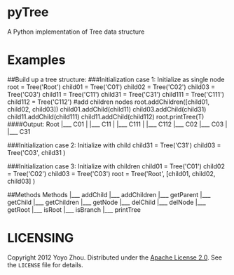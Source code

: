 pyTree
======

 A Python implementation of Tree data structure
 
 Examples
 ======
 ##Build up a tree structure:
 ###Initialization case 1: Initialize as single node
	        root = Tree('Root')
	        child01 = Tree('C01')
	        child02 = Tree('C02')
	        child03 = Tree('C03')
	        child11 = Tree('C11')
	        child31 = Tree('C31')
	        child111 = Tree('C111')
	        child112 = Tree('C112')
	        #add children nodes
	        root.addChildren([child01, child02, child03]) 
	        child01.addChild(child11)
	        child03.addChild(child31)
	        child11.addChild(child111)
	        child11.addChild(child112)
	        root.printTree(T)
####Output:
				Root
	            |___ C01
	            |     |___ C11
	            |          |___ C111
	            |          |___ C112
	            |___ C02
	            |___ C03
	            |     |___ C31
	            
 ###Initialization case 2: Initialize with child
  			child31 = Tree('C31')
 			child03 = Tree('C03', child31 )
 			
 ###Initialization case 3: Initialize with children
  			child01 = Tree('C01')
	        child02 = Tree('C02')
	        child03 = Tree('C03')
 			root = Tree('Root', [child01, child02, child03] )
 			
##Methods
		Methods
			|___ addChild
			|___ addChildren
			|___ getParent
			|___ getChild
			|___ getChildren
			|___ getNode
			|___ delChild
			|___ delNode
			|___ getRoot
			|___ isRoot
			|___ isBranch
			|___ printTree

LICENSING
======
Copyright 2012 Yoyo Zhou. Distributed under the [Apache License 2.0](http://www.apache.org/licenses/LICENSE-2.0.html).  See the `LICENSE` file for details.